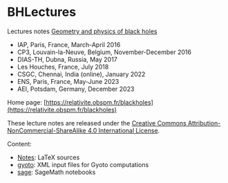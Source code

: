 # BHLectures

Lectures notes [Geometry and physics of black holes](https://relativite.obspm.fr/blackholes)

- IAP, Paris, France, March-April 2016
- CP3, Louvain-la-Neuve, Belgium, November-December 2016
- DIAS-TH, Dubna, Russia, May 2017
- Les Houches, France, July 2018
- CSGC, Chennai, India (online), January 2022
- ENS, Paris, France, May-June 2023
- AEI, Potsdam, Germany, December 2023

Home page: [https://relativite.obspm.fr/blackholes](https://relativite.obspm.fr/blackholes)

These lecture notes are released under the [Creative Commons Attribution-NonCommercial-ShareAlike 4.0 International License](https://creativecommons.org/licenses/by-nc-sa/4.0/).

Content:

- [Notes](https://github.com/egourgoulhon/BHLectures/tree/master/Notes): LaTeX sources
- [gyoto](https://github.com/egourgoulhon/BHLectures/tree/master/gyoto): XML input files for Gyoto
computations
- [sage](https://github.com/egourgoulhon/BHLectures/tree/master/sage): SageMath notebooks
